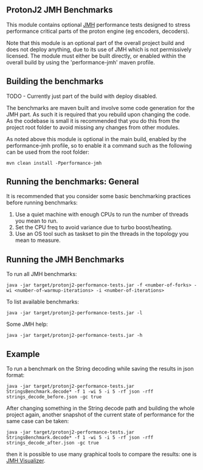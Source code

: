 ProtonJ2 JMH Benchmarks
-------
This module contains optional [JMH](http://openjdk.java.net/projects/code-tools/jmh/) performance tests designed
to stress performance critical parts of the proton engine (eg encoders, decoders).

Note that this module is an optional part of the overall project build and does not deploy anything, due to its use
of JMH which is not permissively licensed. The module must either be built directly, or enabled
within the overall build by using the 'performance-jmh' maven profile.

Building the benchmarks
-------

TODO - Currently just part of the build with deploy disabled.

The benchmarks are maven built and involve some code generation for the JMH part. As such it is required that you
rebuild upon changing the code. As the codebase is small it is recommended that you do this from the project
root folder to avoid missing any changes from other modules.

As noted above this module is optional in the main build, enabled by the performance-jmh profile, so to enable it
a command such as the following can be used from the root folder:

    mvn clean install -Pperformance-jmh

Running the benchmarks: General
-------
It is recommended that you consider some basic benchmarking practices before running benchmarks:

 1. Use a quiet machine with enough CPUs to run the number of threads you mean to run.
 2. Set the CPU freq to avoid variance due to turbo boost/heating.
 3. Use an OS tool such as taskset to pin the threads in the topology you mean to measure.

Running the JMH Benchmarks
-----
To run all JMH benchmarks:

    java -jar target/protonj2-performance-tests.jar -f <number-of-forks> -wi <number-of-warmup-iterations> -i <number-of-iterations>
To list available benchmarks:

    java -jar target/protonj2-performance-tests.jar -l
Some JMH help:

    java -jar target/protonj2-performance-tests.jar -h

Example
-----
To run a benchmark on the String decoding while saving the results in json format:

    java -jar target/protonj2-performance-tests.jar StringsBenchmark.decode* -f 1 -wi 5 -i 5 -rf json -rff strings_decode_before.json -gc true

After changing something in the String decode path and building the whole project again,
another snapshot of the current state of performance for the same case can be taken:

    java -jar target/protonj2-performance-tests.jar StringsBenchmark.decode* -f 1 -wi 5 -i 5 -rf json -rff strings_decode_after.json -gc true

then it is possible to use many graphical tools to compare the results: one is [JMH Visualizer](http://jmh.morethan.io/).
